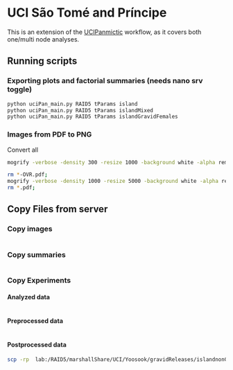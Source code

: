 # UCI São Tomé and Príncipe

This is an extension of the [UCIPanmictic](https://github.com/Chipdelmal/MoNeT/tree/master/DataAnalysis/UCIPanmictic) workflow, as it covers both one/multi node analyses.

## Running scripts

### Exporting plots and factorial summaries (needs nano srv toggle)

```bash
python uciPan_main.py RAID5 tParams island
python uciPan_main.py RAID5 tParams islandMixed
python uciPan_main.py RAID5 tParams islandGravidFemales
```
### Images from PDF to PNG

Convert all

```bash
mogrify -verbose -density 300 -resize 1000 -background white -alpha remove -alpha off -format png ./*.pdf
```

```bash
rm *-OVR.pdf;
mogrify -verbose -density 1000 -resize 5000 -background white -alpha remove -alpha off -format png ./*.pdf;
rm *.pdf;
```

## Copy Files from server

### Copy images

```bash
```

### Copy summaries

```bash
```

### Copy Experiments

#### Analyzed data

```bash
```

#### Preprocessed data

```bash
```

#### Postprocessed data

```bash
scp -rp  lab:/RAID5/marshallShare/UCI/Yoosook/gravidReleases/islandnonGravid/out/LDR/POSTPROCESS/ /media/chipdelmal/cache/Sims/Panmictic/gravidReleases/islandnonGravid/out/LDR/
```
